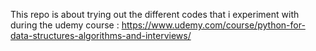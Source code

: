 This repo is about trying out the different codes that i experiment with during the udemy course : https://www.udemy.com/course/python-for-data-structures-algorithms-and-interviews/
